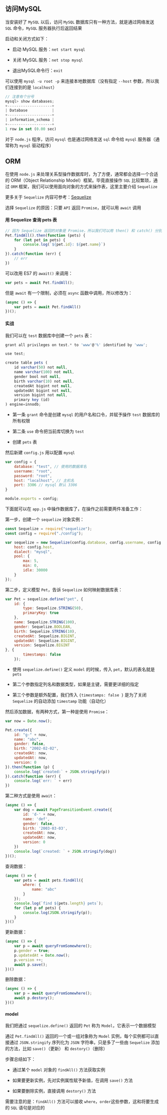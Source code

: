 ## 访问MySQL

当安装好了 ```MySQL``` 以后，访问 ```MySQL``` 数据库只有一种方法，就是通过网络发送 ```SQL``` 命令，```MySQL``` 服务器执行后返回结果

启动和关闭方式如下：

* 启动 MySQL 服务：```net start mysql``` 

* 关闭 MySQL 服务：```net stop mysql```

* 退出MySQL命令行：```exit```

可以使用 ```mysql -u root -p``` 来连接本地数据库（没有指定 ```--host``` 参数，所以我们连接到的是 ```localhost```）

```js
// 注意有个分号
mysql> show databases;
+--------------------+
| Database           |
+--------------------+
| information_schema |
+--------------------+
1 row in set (0.00 sec)
```

对于 ```node.js``` 程序，访问 ```mysql``` 也是通过网络发送 ```sql``` 命令给 ```mysql``` 服务器（通常称为 ```mysql``` 驱动程序）

## ORM

在使用 ```node.js``` 来处理关系型操作数据库时，为了方便，通常都会选择一个合适的 ORM（Object Relationship Model）框架。毕竟直接操作 ```SQL``` 比较繁琐，通过 ```ORM``` 框架，我们可以使用面向对象的方式来操作表，这里主要介绍 ```Sequelize```

更多关于 ```Sequelize``` 内容可参考：[Sequelize](https://github.com/hanekaoru/full-stack/blob/master/Sequelize.MD)

选择 ```Sequelize``` 的原因：只要 ```API``` 返回 ```Promise```，就可以用 ```await``` 调用


#### 用 Sequelize 查询 pets 表

```js
// 因为 Sequelize 返回的对象是 Promise，所以我们可以用 then() 和 catch() 分别异步响应成功和失败
Pet.findAll().then(function (pets) {
    for (let pet in pets) {
        console.log(`${pet.id}: ${pet.name}`)
    }
}).catch(function (err) {
    // err
})
```

可以改用 ES7 的 ```await()``` 来调用：

```js
var pets = await Pet.findAll();
```

但是 ```await``` 有一个限制，必须在 ```async``` 函数中调用，所以修改为：

```js
(async () => {
    var pets = await Pet.findAll()
})();
```


#### 实战

我们可以在 ```test``` 数据库中创建一个 ```pets``` 表：

```js
grant all privileges on test.* to 'www'@'%' identified by 'www';

use test;

create table pets (
    id varchar(50) not null,
    name varchar(100) not null,
    gender bool not null,
    birth varchar(10) not null,
    createdAt bigint not null,
    updatedAt bigint not null,
    version bigint not null,
    primary key (id)
) engine=innodb;
```

* 第一条 ```grant``` 命令是创建 ```mysql``` 的用户名和口令，并赋予操作 ```test``` 数据库的所有权限

* 第二条 ```use``` 命令把当前库切换为 ```test```

* 创建 ```pets``` 表

然后新建 ```config.js``` 用以配置 ```mysql```

```js
var config = {
    database: "test", // 使用的数据库名
    username: "root",
    password: "root", 
    host: "localhost", // 主机名
    port: 3306 // mysql 默认 3306
}

module.exports = config;
```




下面就可以在 ```app.js``` 中操作数据库了，在操作之前需要两件准备工作：

第一步，创建一个 ```sequelize``` 对象实例：

```js
const Sequelize = require("sequelize");
const config = require("./config");

var sequelize = new Sequelize(config.database, config.username, config.password, {
    host: config.host,
    dialect: "mysql",
    pool: {
        max: 5,
        min: 0,
        idle: 30000
    }
});
```

第二步，定义模型 ```Pet```，告诉 ```Sequelize``` 如何映射数据库表：

```js
var Pet = sequelize.define("pet", {
    id: {
        type: Sequelize.STRING(50),
        primaryKey: true
    },
    name: Sequelize.STRING(100),
    gender: Sequelize.BOOLEAN,
    birth: Sequelize.STRING(10),
    createdAt: Sequelize.BIGINT,
    updatedAt: Sequelize.BIGINT,
    version: Sequelize.BIGINT
}, {
        timestamps: false
    });
```

* 使用 ```sequelize.define()``` 定义 ```model``` 的时候，传入 ```pet```，默认的表名就是 ```pets```

* 第二个参数指定列名和数据类型，如果是主键，需要更详细的指定

* 第三个参数是额外配置，我们传入 ```{timestamps: false }``` 是为了关闭 ```Sequelize``` 的自动添加 ```timestamp``` 功能（自动化）

然后添加数据，有两种方式，第一种是使用 ```Promise```：

```js
var now = Date.now();

Pet.create({
    id: "g-" + now,
    name: "abc",
    gander: false,
    birth: "2002-02-02",
    createdAt: now,
    updatedAt: now,
    version: 0
}).then(function (p) {
    console.log(`created:` + JSON.stringify(p))
}).catch(function (err) {
    console.log(`err: ` + err)
})
```

第二种方式是使用 ```await```：

```js
(async () => {
    var dog = await PageTransitionEvent.create({
        id: 'd-' + now,
        name: 'def',
        gender: false,
        birth: '2003-03-03',
        createdAt: now,
        updatedAt: now,
        version: 0
    })
    console.log(`created: ` + JSON.stringify(dog))
})();
```

查询数据：

```js
(async () => {
    var pets = await pets.findAll({
        where: {
            name: "abc"
        }
    });
    console.log(`find ${pets.length} pets`);
    for (let p of pets) {
        console.log(JSON.stringify(p));
    }
})()
```

更新数据：

```js
(async () => {
    var p = await queryFromSomewhere();
    p.gender = true;
    p.updatedAt = Date.now();
    p.version ++;
    await p.save();
})()
```

删除数据：

```js
(async () => {
    var p = await queryFromSomewhere();
    await p.destory();
})()
```


#### model

我们把通过 ```sequelize.define()``` 返回的 ```Pet``` 称为 ```Model```，它表示一个数据模型

通过 ```Pet.findAll()``` 返回的一个或一组对象称为 ```Model``` 实例，每个实例都可以直接通过 ```JSON.stringify``` 序列化为 ```JSON``` 字符串，只是多了一些由 ```Sequelize``` 添加的方法，比如 ```save()```（更新） 和 ```destory()```（删除）

步骤总结如下：

* 通过某个 ```model``` 对象的 ```findAll()``` 方法获取实例

* 如果要更新实例，先对实例属性赋予新值，在调用 ```save()``` 方法

* 如果要删除实例，直接调用 ```destory()``` 方法

需要注意的是：```findAll()``` 方法可以接收 ```where```，```order```这些参数，这和将要生成的 ```SQL``` 语句是对应的




